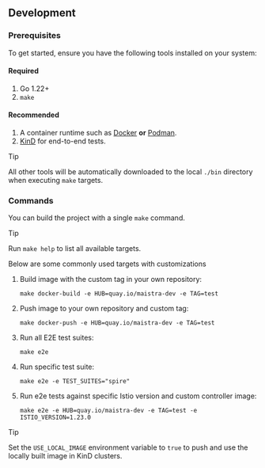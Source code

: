 ## Development

### Prerequisites

To get started, ensure you have the following tools installed on your system:

#### Required

1. Go 1.22+
1. `make`

#### Recommended

1. A container runtime such as [Docker](https://www.docker.com/) **or** [Podman](https://podman.io/).
1. [KinD](https://kind.sigs.k8s.io/) for end-to-end tests.

> [!TIP]
> All other tools will be automatically downloaded to the local `./bin` directory when executing `make` targets.

### Commands

You can build the project with a single `make` command.

> [!TIP]
> Run `make help` to list all available targets.

Below are some commonly used targets with customizations

1. Build image with the custom tag in your own repository:
    ```shell
    make docker-build -e HUB=quay.io/maistra-dev -e TAG=test
    ```
1. Push image to your own repository and custom tag:
    ```shell
    make docker-push -e HUB=quay.io/maistra-dev -e TAG=test 
    ```
1. Run all E2E test suites:
    ```shell
    make e2e
    ```
1. Run specific test suite:
    ```shell
    make e2e -e TEST_SUITES="spire"
    ```
1. Run e2e tests against specific Istio version and custom controller image:
    ```shell
    make e2e -e HUB=quay.io/maistra-dev -e TAG=test -e ISTIO_VERSION=1.23.0
    ```

> [!TIP]
> Set the `USE_LOCAL_IMAGE` environment variable to `true` to push and use the locally built image in KinD clusters. 
